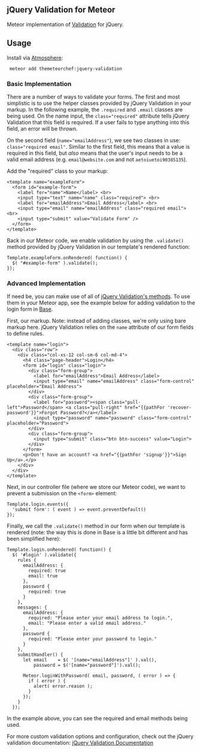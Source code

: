 ## jQuery Validation for Meteor

Meteor implementation of [Validation](https://github.com/jzaefferer/jquery-validation) for jQuery.

## Usage

Install via [Atmosphere](http://atmospherejs.com):

` meteor add themeteorchef:jquery-validation`

### Basic Implementation

There are a number of ways to validate your forms. The first and most simplistic is to use the helper classes provided by jQuery Validation in your markup. In the following example, the `.required` and `.email` classes are being used. On the name input, the `class="required"` attribute tells jQuery Validation that this field is required. If a user fails to type anything into this field, an error will be thrown.

On the second field (`name="emailAddress"`), we see two classes in use: `class="required email"`. Similar to the first field, this means that a value is required in this field, but *also* means that the user's input needs to be a valid email address (e.g. `email@website.com` and not `aetoiuetoi90385135`).

Add the "required" class to your markup:

```
<template name="exampleForm">
  <form id="example-form">
    <label for="name">Name</label> <br>
    <input type="text" name="name" class="required"> <br>
    <label for="emailAddress">Email Address</label> <br>
    <input type="email" name="emailAddress" class="required email"> <br>
    <input type="submit" value="Validate Form" />
  </form>
</template>
```

Back in our Meteor code, we enable validation by using the `.validate()` method provided by jQuery Validation in our template's rendered function:

```
Template.exampleForm.onRendered( function() {
  $( "#example-form" ).validate();
});
```

### Advanced Implementation

If need be, you can make use of all of [jQuery Validation's methods](http://jqueryvalidation.org/validate). To use them in your Meteor app, see the example below for adding validation to the login form in [Base](http://themeteorchef.com/base).

First, our markup. Note: instead of adding classes, we're only using bare markup here. jQuery Validation relies on the `name` attribute of our form fields to define rules.

```
<template name="login">
  <div class="row">
    <div class="col-xs-12 col-sm-6 col-md-4">
      <h4 class="page-header">Login</h4>
      <form id="login" class="login">
        <div class="form-group">
          <label for="emailAddress">Email Address</label>
          <input type="email" name="emailAddress" class="form-control" placeholder="Email Address">
        </div>
        <div class="form-group">
          <label for="password"><span class="pull-left">Password</span> <a class="pull-right" href="{{pathFor 'recover-password'}}">Forgot Password?</a></label>
          <input type="password" name="password" class="form-control" placeholder="Password">
        </div>
        <div class="form-group">
          <input type="submit" class="btn btn-success" value="Login">
        </div>
      </form>
      <p>Don't have an account? <a href="{{pathFor 'signup'}}">Sign Up</a>.</p>
    </div>
  </div>
</template>
```

Next, in our controller file (where we store our Meteor code), we want to prevent a submission on the `<form>` element:

```
Template.login.events({
  'submit form': ( event ) => event.preventDefault()
});
```

Finally, we call the `.validate()` method in our form when our template is rendered (note: the way this is done in Base is a little bit different and has been simplified here):

```
Template.login.onRendered( function() {
  $( '#login' ).validate({
    rules {
      emailAddress: {
        required: true
        email: true
      },
      password {
        required: true
      }
    },
    messages: {
      emailAddress: {
        required: "Please enter your email address to login.",
        email: "Please enter a valid email address."
      },
      password {
        required: "Please enter your password to login."
      }
    },
    submitHandler() {
      let email    = $( '[name="emailAddress"]' ).val(),
          password = $('[name="password"]').val();

      Meteor.loginWithPassword( email, password, ( error ) => {
        if ( error ) {
          alert( error.reason );
        }
      });
    }
  });
```

In the example above, you can see the required and email methods being used.

For more custom validation options and configuration, check out the jQuery validation documentation: [jQuery Validation Documentation](http://jqueryvalidation.org/documentation)
